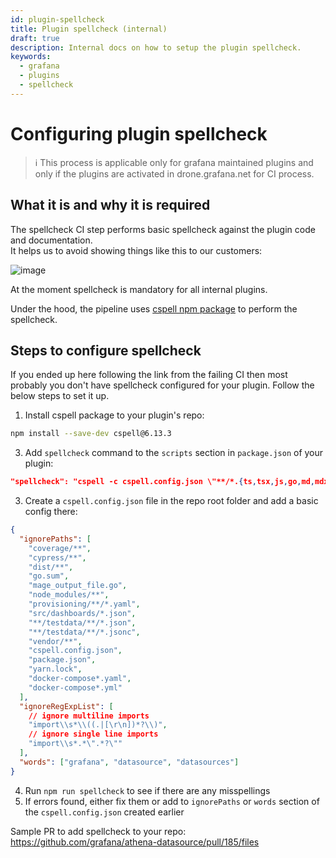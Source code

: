 ```yaml
---
id: plugin-spellcheck
title: Plugin spellcheck (internal)
draft: true
description: Internal docs on how to setup the plugin spellcheck.
keywords:
  - grafana
  - plugins
  - spellcheck
---
```


# Configuring plugin spellcheck

> ℹ️ This process is applicable only for grafana maintained plugins and only if the plugins are activated in drone.grafana.net for CI process.

## What it is and why it is required

The spellcheck CI step performs basic spellcheck against the plugin code and documentation.\
It helps us to avoid showing things like this to our customers:

![image](https://user-images.githubusercontent.com/1436174/208397307-4270cb57-b538-4c68-8b0f-67ab5d3b8dad.png)

At the moment spellcheck is mandatory for all internal plugins.

Under the hood, the pipeline uses [cspell npm package](https://www.npmjs.com/package/cspell) to perform the spellcheck.

## Steps to configure spellcheck

If you ended up here following the link from the failing CI then most probably you don't have spellcheck configured for your plugin. Follow the below steps to set it up.

1. Install cspell package to your plugin's repo:

```bash
npm install --save-dev cspell@6.13.3
```

3. Add `spellcheck` command to the `scripts` section in `package.json` of your plugin:

```json title="package.json"
"spellcheck": "cspell -c cspell.config.json \"**/*.{ts,tsx,js,go,md,mdx,yml,yaml,json,scss,css}\""
```

3. Create a `cspell.config.json` file in the repo root folder and add a basic config there:

```json title="cspell.config.json"
{
  "ignorePaths": [
    "coverage/**",
    "cypress/**",
    "dist/**",
    "go.sum",
    "mage_output_file.go",
    "node_modules/**",
    "provisioning/**/*.yaml",
    "src/dashboards/*.json",
    "**/testdata/**/*.json",
    "**/testdata/**/*.jsonc",
    "vendor/**",
    "cspell.config.json",
    "package.json",
    "yarn.lock",
    "docker-compose*.yaml",
    "docker-compose*.yml"
  ],
  "ignoreRegExpList": [
    // ignore multiline imports
    "import\\s*\\((.|[\r\n])*?\\)",
    // ignore single line imports
    "import\\s*.*\".*?\""
  ],
  "words": ["grafana", "datasource", "datasources"]
}
```

4. Run `npm run spellcheck` to see if there are any misspellings
5. If errors found, either fix them or add to `ignorePaths` or `words` section of the `cspell.config.json` created earlier

Sample PR to add spellcheck to your repo: https://github.com/grafana/athena-datasource/pull/185/files
